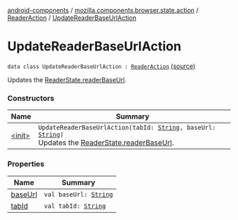 [android-components](../../../index.md) / [mozilla.components.browser.state.action](../../index.md) / [ReaderAction](../index.md) / [UpdateReaderBaseUrlAction](./index.md)

# UpdateReaderBaseUrlAction

`data class UpdateReaderBaseUrlAction : `[`ReaderAction`](../index.md) [(source)](https://github.com/mozilla-mobile/android-components/blob/master/components/browser/state/src/main/java/mozilla/components/browser/state/action/BrowserAction.kt#L480)

Updates the [ReaderState.readerBaseUrl](#).

### Constructors

| Name | Summary |
|---|---|
| [&lt;init&gt;](-init-.md) | `UpdateReaderBaseUrlAction(tabId: `[`String`](https://kotlinlang.org/api/latest/jvm/stdlib/kotlin/-string/index.html)`, baseUrl: `[`String`](https://kotlinlang.org/api/latest/jvm/stdlib/kotlin/-string/index.html)`)`<br>Updates the [ReaderState.readerBaseUrl](#). |

### Properties

| Name | Summary |
|---|---|
| [baseUrl](base-url.md) | `val baseUrl: `[`String`](https://kotlinlang.org/api/latest/jvm/stdlib/kotlin/-string/index.html) |
| [tabId](tab-id.md) | `val tabId: `[`String`](https://kotlinlang.org/api/latest/jvm/stdlib/kotlin/-string/index.html) |
